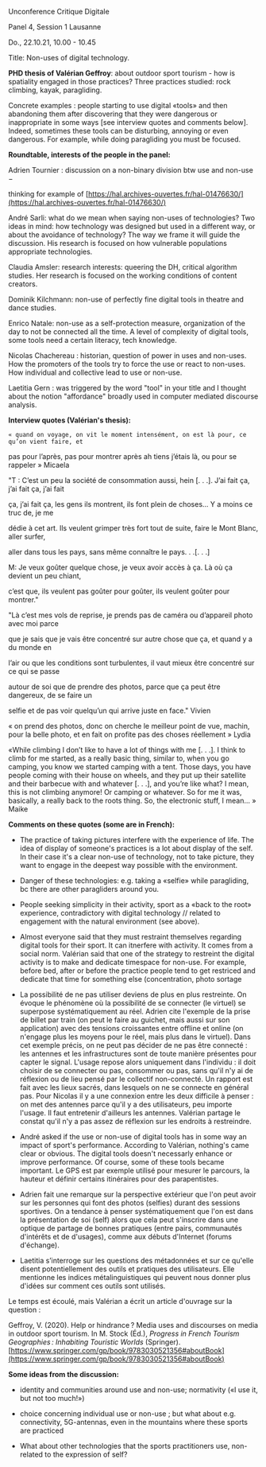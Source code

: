 Unconference Critique Digitale

Panel 4, Session 1 Lausanne

Do., 22.10.21, 10.00 - 10.45

Title: Non-uses of digital technology.

**PHD thesis of Valérian Geffroy**: about outdoor sport tourism - how is spatiality engaged in those practices? Three practices studied: rock climbing, kayak, paragliding.

Concrete examples : people starting to use digital «tools» and then abandoning them after discovering that they were dangerous or inappropriate in some ways [see interview quotes and comments below]. Indeed, sometimes these tools can be disturbing, annoying or even dangerous. For example, while doing paragliding you must be focused.

**Roundtable, interests of the people in the panel:**

Adrien Tournier : discussion on a non-binary division btw use and non-use −

thinking for example of [https://hal.archives-ouvertes.fr/hal-01476630/](https://hal.archives-ouvertes.fr/hal-01476630/)

André Sarli: what do we mean when saying non-uses of technologies? Two ideas in mind: how technology was designed but used in a different way, or about the avoidance of technology? The way we frame it will guide the discussion. His research is focused on how vulnerable populations appropriate technologies.

Claudia Amsler: research interests: queering the DH, critical algorithm studies. Her research is focused on the working conditions of content creators.

Dominik Kilchmann: non-use of perfectly fine digital tools in theatre and dance studies.

Enrico Natale: non-use as a self-protection measure, organization of the day to not be connected all the time. A level of complexity of digital tools, some tools need a certain literacy, tech knowledge.

Nicolas Chachereau : historian, question of power in uses and non-uses. How the promoters of the tools try to force the use or react to non-uses. How individual and collective lead to use or non-use.

Laetitia Gern : was triggered by the word "tool" in your title and I thought about the notion "affordance" broadly used in computer mediated discourse analysis.

**Interview quotes (Valérian's thesis):**

    « quand on voyage, on vit le moment intensément, on est là pour, ce qu’on vient faire, et

pas pour l’après, pas pour montrer après ah tiens j’étais là, ou pour se rappeler » Micaela

"T : C’est un peu la société de consommation aussi, hein [. . .]. J’ai fait ça, j’ai fait ça, j’ai fait

ça, j’ai fait ça, les gens ils montrent, ils font plein de choses... Y a moins ce truc de, je me

dédie à cet art. Ils veulent grimper très fort tout de suite, faire le Mont Blanc, aller surfer,

aller dans tous les pays, sans même connaître le pays. . .[. . .]

M: Je veux goûter quelque chose, je veux avoir accès à ça. Là où ça devient un peu chiant,

c’est que, ils veulent pas goûter pour goûter, ils veulent goûter pour montrer."

"Là c’est mes vols de reprise, je prends pas de caméra ou d’appareil photo avec moi parce

que je sais que je vais être concentré sur autre chose que ça, et quand y a du monde en

l’air ou que les conditions sont turbulentes, il vaut mieux être concentré sur ce qui se passe

autour de soi que de prendre des photos, parce que ça peut être dangereux, de se faire un

selfie et de pas voir quelqu’un qui arrive juste en face." Vivien

« on prend des photos, donc on cherche le meilleur point de vue, machin, pour la belle photo, et en fait on profite pas des choses réellement » Lydia

«While climbing I don’t like to have a lot of things with me [. . .]. I think to climb for me started, as a really basic thing, similar to, when you go camping, you know we started camping with a tent. Those days, you have people coming with their house on wheels, and they put up their satellite and their barbecue with and whatever [. . .], and you’re like what? I mean, this is not climbing anymore! Or camping or whatever. So for me it was, basically, a really back to the roots thing. So, the electronic stuff, I mean... » Maike

**Comments on these quotes (some are in French):**

- The practice of taking pictures interfere with the experience of life. The idea of display of someone's practices is a lot about display of the self. In their case it's a clear non-use of technology, not to take picture, they want to engage in the deepest way possible with the environment.

- Danger of these technologies: e.g. taking a «selfie» while paragliding, bc there are other paragliders around you.

- People seeking simplicity in their activity, sport as a «back to the root» experience, contradictory with digital technology // related to engagement with the natural environment (see above).

- Almost everyone said that they must restraint themselves regarding digital tools for their sport. It can itnerfere with activity. It comes from a social norm. Valérian said that one of the strategy to restreint the digital activity is to make and dedicate timespace for non-use. For example, before bed, after or before the practice people tend to get restriced and dedicate that time for something else (concentration, photo sortage

- La possibilité de ne pas utiliser deviens de plus en plus restreinte. On évoque le phénomène où la possibilité de se connecter (le virtuel) se superpose systématiquement au réel. Adrien cite l'exemple de la prise de billet par train (on peut le faire au guichet, mais aussi sur son application) avec des tensions croissantes entre offline et online (on n'engage plus les moyens pour le réel, mais plus dans le virtuel). Dans cet exemple précis, on ne peut pas décider de ne pas être connecté : les antennes et les infrastructures sont de toute manière présentes pour capter le signal. L'usage repose alors uniquement dans l'individu : il doit choisir de se connecter ou pas, consommer ou pas, sans qu'il n'y ai de réflexion ou de lieu pensé par le collectif non-connecté. Un rapport est fait avec les lieux sacrés, dans lesquels on ne se connecte en général pas. Pour Nicolas il y a une connexion entre les deux difficile à penser : on met des antennes parce qu'il y a des utilisateurs, peu importe l'usage. Il faut entretenir d'ailleurs les antennes. Valérian partage le constat qu'il n'y a pas assez de réflexion sur les endroits à restreindre.

- André asked if the use or non-use of digital tools has in some way an impact of sport's performance. According to Valérian, nothing's came clear or obvious. The digital tools doesn't necessarly enhance or improve performance. Of course, some of these tools became important. Le GPS est par exemple utilisé pour mesurer le parcours, la hauteur et définir certains itinéraires pour des parapentistes.

- Adrien fait une remarque sur la perspective extérieur que l'on peut avoir sur les personnes qui font des photos (selfies) durant des sessions sportives. On a tendance à penser systématiquement que l'on est dans la présentation de soi (self) alors que cela peut s'inscrire dans une optique de partage de bonnes pratiques (entre pairs, communautés d'intérêts et de d'usages), comme aux débuts d'Internet (forums d'échange).

- Laetitia s’interroge sur les questions des métadonnées et sur ce qu'elle disent potentiellement des outils et pratiques des utilisateurs. Elle mentionne les indices métalinguistiques qui peuvent nous donner plus d'idées sur comment ces outils sont utilisés.

Le temps est écoulé, mais Valérian a écrit un article d'ouvrage sur la question :

Geffroy, V. (2020). Help or hindrance ? Media uses and discourses on media in outdoor sport tourism. In M. Stock (Éd.), _Progress in French Tourism Geographies : Inhabiting Touristic Worlds_ (Springer). [https://www.springer.com/gp/book/9783030521356#aboutBook](https://www.springer.com/gp/book/9783030521356#aboutBook)

**Some ideas from the discussion:**

- identity and communities around use and non-use; normativity («I use it, but not too much!»)

- choice concerning individual use or non-use ; but what about e.g. connectivity, 5G-antennas, even in the mountains where these sports are practiced

- What about other technologies that the sports practitioners use, non-related to the expression of self?
